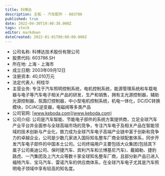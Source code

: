 ```yaml
---
title: 科博达
description: 主板 - 汽车配件 - 603786
published: true
date: 2022-04-30T19:40:38.000Z
tags: stock
editor: markdown
dateCreated: 2022-01-01T00:00:00.000Z
---
```


- 公司名称: 科博达技术股份有限公司
- 股票代码: 603786.SH
- 所在地: 上海 - 上海市
- 成立日期: 2003年09月12日
- 注册资本: 40,010万元
- 法定代表人: 柯桂华
- 主营业务: 专注于汽车照明控制系统，电机控制系统，能源管理系统和车载电器与电子等汽车电子相关产品的研发，生产和销售，拥有主光源控制器，辅助光源控制器，氛围灯控制器，中小型电机控制系统，机电一体化，DC/DC转换模块，DC/AC逆变器，电磁阀等多类产品
- 公司官网: [www.keboda.com](www.keboda.com)
- 公司介绍: 公司是汽车智能、节能电子部件的系统方案提供商，立足全球汽车产业平台并全面参与全球高端市场的竞争，专注汽车电子及相关产品在智能领域的技术创新与产业化，致力成为全球汽车电子高端产业链中富于创新和竞争力的卓越企业，公司是少数几家进入国际知名整车厂商全球配套体系，同步开发汽车电子部件的中国本土公司。公司终端用户主要包括大众集团(包括其下属子公司奥迪公司、保时捷汽车、宾利汽车和兰博基尼汽车)、戴姆勒、捷豹路虎、一汽集团及上汽大众等数十家全球知名整车厂商，且部分新产品已进入福特汽车、宝马汽车、雷诺汽车的供应商体系，在全球汽车电子尤其是汽车照明电子领域中享有较高的知名度。



